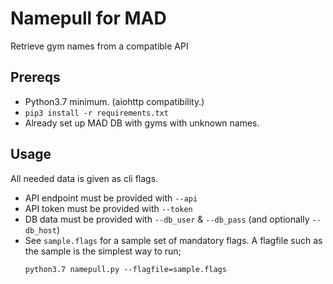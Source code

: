 # Namepull for MAD
Retrieve gym names from a compatible API

## Prereqs
- Python3.7 minimum. (aiohttp compatibility.)
- `pip3 install -r requirements.txt`
- Already set up MAD DB with gyms with unknown names.

## Usage
All needed data is given as cli flags.
- API endpoint must be provided with `--api`
- API token must be provided with `--token`
- DB data must be provided with `--db_user` & `--db_pass` (and optionally `--db_host`)
- See `sample.flags` for a sample set of mandatory flags. A flagfile such as the sample is the simplest way to run;
    ```
    python3.7 namepull.py --flagfile=sample.flags
    ```
